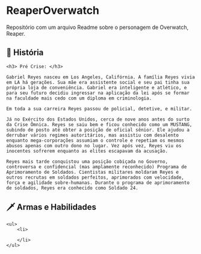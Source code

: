 # ReaperOverwatch
Repositório com um arquivo Readme sobre o personagem de Overwatch, Reaper.


<section id="historia">
    <h2> 📖 História </h2>

    <h3> Pré Crise: </h3>

    Gabriel Reyes nasceu em Los Angeles, Califórnia. A família Reyes vivia em LA há gerações. Sua mãe era assistente social e seu pai tinha sua própria loja de conveniência. Gabriel era inteligente e atlético, e para seu futuro decidiu ingressar na aplicação da lei após se formar na faculdade mais cedo com um diploma em criminologia.

    Em toda a sua carreira Reyes passou de policial, detetive, e militar.

    Já no Exército dos Estados Unidos, cerca de nove anos antes do surto da Crise Ômnica. Reyes se saiu bem e ficou conhecido como um MUSTANG, subindo de posto até obter a posição de oficial sênior. Ele ajudou a derrubar vários regimes autoritários, mas assistiu com desalento enquanto mega-corporações assumiam o controle e repetiam os mesmos abusos apenas com outro dono no lugar. Vez após vez, Reyes viu os inocentes sofrerem enquanto as elites escapavam da acusação.

    Reyes mais tarde conquistou uma posição cobiçada no Governo, controversa e confidencial (mas amplamente reconhecido) Programa de Aprimoramento de Soldados. Cientistas militares moldaram Reyes e outros recrutas em soldados perfeitos, aprimorados com velocidade, força e agilidade sobre-humanas. Durante o programa de aprimoramento de soldados, Reyes era conhecido como Soldado 24.
</section>

<section id="armasEHabilidades">
    <h2>🗡 Armas e Habilidades</h2>

    <ul>
        <li>
        
        </li>
    </ul>

</section>

